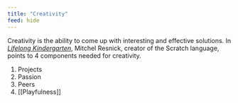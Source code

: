 ```yaml
---
title: "Creativity"
feed: hide
---
```


Creativity is the ability to come up with interesting and effective solutions. In _[Lifelong Kindergarten](https://www.worldcat.org/title/lifelong-kindergarten-cultivating-creativity-through-projects-passion-peers-and-play/oclc/1029798534&referer=brief_results)_, Mitchel Resnick, creator of the Scratch language, points to 4 components needed for creativity.

1. Projects
2. Passion
3. Peers
4. [[Playfulness]]